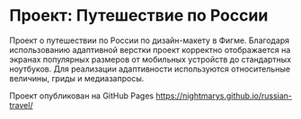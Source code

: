# Проект: Путешествие по России

Проект о путешествии по России по дизайн-макету в Фигме.
Благодаря использованию адаптивной верстки проект корректно отображается на экранах популярных размеров от мобильных устройств до стандартных ноутбуков. Для реализации адаптивности используются относительные величины, гриды и медиазапросы.

Проект опубликован на GitHub Pages
https://nightmarys.github.io/russian-travel/